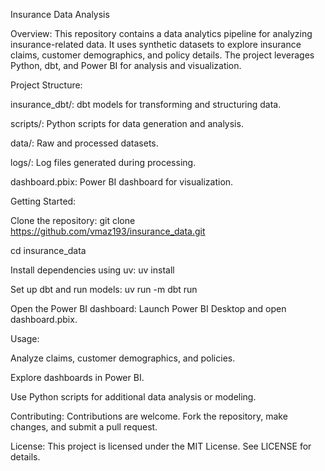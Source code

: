 Insurance Data Analysis

Overview:
This repository contains a data analytics pipeline for analyzing insurance-related data. It uses synthetic datasets to explore insurance claims, customer demographics, and policy details. The project leverages Python, dbt, and Power BI for analysis and visualization.

Project Structure:

insurance_dbt/: dbt models for transforming and structuring data.

scripts/: Python scripts for data generation and analysis.

data/: Raw and processed datasets.

logs/: Log files generated during processing.

dashboard.pbix: Power BI dashboard for visualization.

Getting Started:

Clone the repository:
git clone https://github.com/vmaz193/insurance_data.git

cd insurance_data

Install dependencies using uv:
uv install

Set up dbt and run models:
uv run -m dbt run

Open the Power BI dashboard: Launch Power BI Desktop and open dashboard.pbix.

Usage:

Analyze claims, customer demographics, and policies.

Explore dashboards in Power BI.

Use Python scripts for additional data analysis or modeling.

Contributing:
Contributions are welcome. Fork the repository, make changes, and submit a pull request.

License:
This project is licensed under the MIT License. See LICENSE for details.

